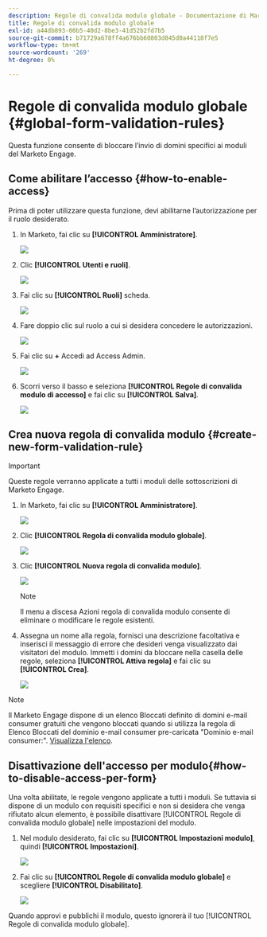 ```yaml
---
description: Regole di convalida modulo globale - Documentazione di Marketo - Documentazione del prodotto
title: Regole di convalida modulo globale
exl-id: a44db893-00b5-40d2-8be3-41d52b2fd7b5
source-git-commit: b71729a678ff4a676bb60803d845d0a44118f7e5
workflow-type: tm+mt
source-wordcount: '269'
ht-degree: 0%

---
```


# Regole di convalida modulo globale {#global-form-validation-rules}

Questa funzione consente di bloccare l’invio di domini specifici ai moduli del Marketo Engage.

## Come abilitare l’accesso {#how-to-enable-access}

Prima di poter utilizzare questa funzione, devi abilitarne l’autorizzazione per il ruolo desiderato.

1. In Marketo, fai clic su **[!UICONTROL Amministratore]**.

   ![](assets/global-form-validation-rules-1.png)

1. Clic **[!UICONTROL Utenti e ruoli]**.

   ![](assets/global-form-validation-rules-2.png)

1. Fai clic su **[!UICONTROL Ruoli]** scheda.

   ![](assets/global-form-validation-rules-3.png)

1. Fare doppio clic sul ruolo a cui si desidera concedere le autorizzazioni.

   ![](assets/global-form-validation-rules-4.png)

1. Fai clic su **+** Accedi ad Access Admin.

   ![](assets/global-form-validation-rules-5.png)

1. Scorri verso il basso e seleziona **[!UICONTROL Regole di convalida modulo di accesso]** e fai clic su **[!UICONTROL Salva]**.

   ![](assets/global-form-validation-rules-6.png)

## Crea nuova regola di convalida modulo {#create-new-form-validation-rule}

>[!IMPORTANT]
>
>Queste regole verranno applicate a tutti i moduli delle sottoscrizioni di Marketo Engage.

1. In Marketo, fai clic su **[!UICONTROL Amministratore]**.

   ![](assets/global-form-validation-rules-7.png)

1. Clic **[!UICONTROL Regola di convalida modulo globale]**.

   ![](assets/global-form-validation-rules-8.png)

1. Clic **[!UICONTROL Nuova regola di convalida modulo]**.

   ![](assets/global-form-validation-rules-9.png)

   >[!NOTE]
   >
   >Il menu a discesa Azioni regola di convalida modulo consente di eliminare o modificare le regole esistenti.

1. Assegna un nome alla regola, fornisci una descrizione facoltativa e inserisci il messaggio di errore che desideri venga visualizzato dai visitatori del modulo. Immetti i domini da bloccare nella casella delle regole, seleziona **[!UICONTROL Attiva regola]** e fai clic su **[!UICONTROL Crea]**.

   ![](assets/global-form-validation-rules-10.png)

>[!NOTE]
>
>Il Marketo Engage dispone di un elenco Bloccati definito di domini e-mail consumer gratuiti che vengono bloccati quando si utilizza la regola di Elenco Bloccati del dominio e-mail consumer pre-caricata &quot;Dominio e-mail consumer:&quot;. [Visualizza l&#39;elenco](/help/marketo/product-docs/administration/settings/assets/freemaildomains.csv).

## Disattivazione dell&#39;accesso per modulo{#how-to-disable-access-per-form}

Una volta abilitate, le regole vengono applicate a tutti i moduli. Se tuttavia si dispone di un modulo con requisiti specifici e non si desidera che venga rifiutato alcun elemento, è possibile disattivare [!UICONTROL Regole di convalida modulo globale] nelle impostazioni del modulo.

1. Nel modulo desiderato, fai clic su **[!UICONTROL Impostazioni modulo]**, quindi **[!UICONTROL Impostazioni]**.

   ![](assets/global-form-validation-rules-11.png)

1. Fai clic su **[!UICONTROL Regole di convalida modulo globale]** e scegliere **[!UICONTROL Disabilitato]**.

   ![](assets/global-form-validation-rules-12.png)

Quando approvi e pubblichi il modulo, questo ignorerà il tuo [!UICONTROL Regole di convalida modulo globale].
